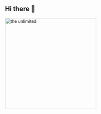 ## Hi there 👋

<img src="https://forumimage.ru/uploads/20150106/142054408145648565.gif" alt="the unlimited" width="300">
